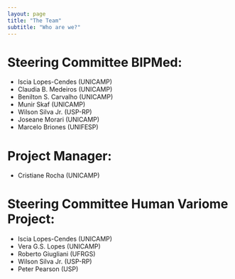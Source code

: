 ```yaml
---
layout: page
title: "The Team"
subtitle: "Who are we?"
---
```


# Steering Committee BIPMed:

- Iscia Lopes-Cendes (UNICAMP)
- Claudia B. Medeiros (UNICAMP)
- Benilton S. Carvalho (UNICAMP)
- Munir Skaf (UNICAMP)
- Wilson Silva Jr. (USP-RP)
- Joseane Morari  (UNICAMP)
- Marcelo Briones (UNIFESP)


# Project Manager:

- Cristiane Rocha (UNICAMP)

# Steering Committee Human Variome Project:

- Iscia Lopes-Cendes (UNICAMP)
- Vera G.S. Lopes (UNICAMP)
- Roberto Giugliani (UFRGS)
- Wilson Silva Jr. (USP-RP)
- Peter Pearson (USP)
